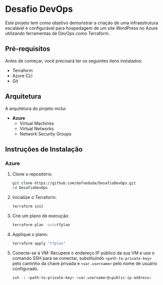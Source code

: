 
# Desafio DevOps

Este projeto tem como objetivo demonstrar a criação de uma infraestrutura escalável e configurável para hospedagem de um site WordPress no Azure utilizando ferramentas de DevOps como Terraform.

## Pré-requisitos

Antes de começar, você precisará ter os seguintes itens instalados:

- Terraform
- Azure CLI
- Git

## Arquitetura

A arquitetura do projeto inclui:

- **Azure**
  - Virtual Machines
  - Virtual Networks
  - Network Security Groups

## Instruções de Instalação

### Azure

1. Clone o repositório:
   ```bash
   git clone https://github.com/dafneduda/DesafioDevOps.git
   cd DesafioDevOps
   ```

2. Inicialize o Terraform:
   ```bash
   terraform init
   ```

3. Crie um plano de execução:
   ```bash
   terraform plan -out=tfplan
   ```

4. Applique o plano:
   ```bash
   terraform apply "tfplan"
   ```

5. Conecte-se à VM:
   Recupere o endereço IP público da sua VM e use o comando SSH para se conectar, substituindo `<path-to-private-key>` pelo caminho da chave privada e `<var.username>` pelo nome de usuário configurado.
   ```bash
   ssh -i <path-to-private-key> <var.username>@<public-ip-address>
   ```
